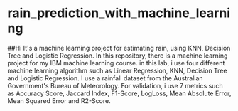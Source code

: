 # rain_prediction_with_machine_learning
##Hi
It's a machine learning project for estimating rain, using KNN, Decision Tree and Logistic Regression.
In this repository, there is a machine learning project for my IBM machine learning course. in this lab, i use four different machine learning algorithm such as Linear Regression, KNN, Decision Tree and Logistic Regression.
I use a rainfall dataset from the Australian Government's Bureau of Meteorology.
For validation, i use 7 metrics such as Accuracy Score, Jaccard Index, F1-Score, LogLoss, Mean Absolute Error, Mean Squared Error and R2-Score.

